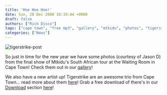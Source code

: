 ```yaml
---
title: 'Hoe Hoe Hoe!'
date: Sun, 28 Dec 2008 10:19:44 +0000
draft: false
authors: ["Rick Disco"]
tags: ["cape town", "free mp3", "gallery", "mtkidu", "photos", "tigerstrike", "waiting room"]
categories: ["News"]
---
```


![tigerstrike-post](/wp-content/uploads/2008/12/tigerstrike-post-300x193.jpg "tigerstrike-post")

So just in time for the new year we have some photos (courtesy of Jason D) from the final show of Mtkidu's South African tour at the Waiting Room in Cape Town! Check them out in our [gallery](/gallery "electrotrash Gallery")!

We also have a new artist up! Tigerstrike are an awesome trio from Cape Town... read more about them [here](/artists/tigerstrike "Tigerstrike")! Grab a free download of there's in our [Download](/downloads "electrotrash Downloads") section [here](/downloads "electrotrash Downloads")!